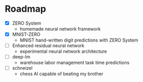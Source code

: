 # Roadmap

 - [x] ZERO System
    - homemade neural network framework
 - [x] MNIST-ZERO
    - MNIST hand-written digit predictions with ZERO System
 - [ ] Enhanced residual neural network
    - experimental neural network architecture
 - [ ] deep-lm
    - warehouse labor management task time predictions
 - [ ] schneizel
    - chess AI capable of beating my brother
